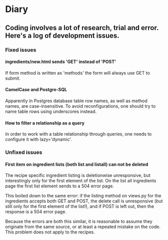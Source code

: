 # Diary

## Coding involves a lot of research, trial and error. Here's a log of development issues.

### Fixed issues

#### ingredients/new.html sends 'GET' instead of 'POST'

If form method is written as 'methods' the form will always use GET to submit.

#### CamelCase and Postgre-SQL

Apparently in Postgres database table row names, as well as method names, are case-insensitive. To avoid reconfigurations, one should try to name table rows using underscores instead. 

#### How to filter a relationship as a query

In order to work with a table relationship through queries, one needs to configure it with lazy='dynamic'.

### Unfixed issues

#### First item on ingredient lists (both list and listall) can not be deleted

The recipe specific ingredient listing is deletionwise unresponsive, but interestingly only for the first element of the list.
On the list all ingredients page the first list element sends to a 504 error page.

This boiled down to the same error: if the listing method on views.py for the ingredients accepts both GET and POST,
the delete call is unresponsive (but still only for the first element of the list!), and if POST is left out, then the response is a 504 error page. 

Because the errors are both this similar, it is reasonable to assume they originate from the same source, or at least a repeated mistake on the code.
This problem does not apply to the recipes. 


